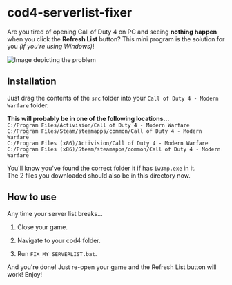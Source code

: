 # cod4-serverlist-fixer #

Are you tired of opening Call of Duty 4 on PC and seeing **nothing happen** when you click the **Refresh List** button? This mini program is the solution for you *(if you're using Windows)*!

![Image depicting the problem](http://i.imgur.com/PJpz6UP.png)

## Installation ##
Just drag the contents of the `src` folder into your `Call of Duty 4 - Modern Warfare` folder.  

**This will probably be in one of the following locations...**  
`C:/Program Files/Activision/Call of Duty 4 - Modern Warfare`  
`C:/Program Files/Steam/steamapps/common/Call of Duty 4 - Modern Warfare`  
`C:/Program Files (x86)/Activision/Call of Duty 4 - Modern Warfare`  
`C:/Program Files (x86)/Steam/steamapps/common/Call of Duty 4 - Modern Warfare`

You'll know you've found the correct folder it if has `iw3mp.exe` in it.  
The 2 files you downloaded should also be in this directory now.

## How to use ##
Any time your server list breaks...

1. Close your game.

2. Navigate to your cod4 folder.

3. Run `FIX_MY_SERVERLIST.bat`.

And you're done! Just re-open your game and the Refresh List button will work! Enjoy!